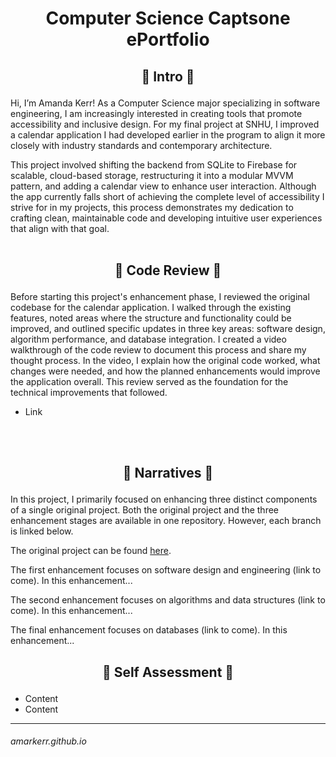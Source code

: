 # <p align="center">Computer Science Captsone ePortfolio</p>

## <p align="center">:large_blue_diamond: Intro :large_blue_diamond:</p>
Hi, I’m Amanda Kerr! As a Computer Science major specializing in software engineering, I am increasingly interested in creating tools that promote accessibility and inclusive design. For my final project at SNHU, I improved a calendar application I had developed earlier in the program to align it more closely with industry standards and contemporary architecture.

This project involved shifting the backend from SQLite to Firebase for scalable, cloud-based storage, restructuring it into a modular MVVM pattern, and adding a calendar view to enhance user interaction. Although the app currently falls short of achieving the complete level of accessibility I strive for in my projects, this process demonstrates my dedication to crafting clean, maintainable code and developing intuitive user experiences that align with that goal.
<br/>
<br/>

## <p align="center">:large_blue_diamond: Code Review :large_blue_diamond:</p>
Before starting this project's enhancement phase, I reviewed the original codebase for the calendar application. I walked through the existing features, noted areas where the structure and functionality could be improved, and outlined specific updates in three key areas: software design, algorithm performance, and database integration. I created a video walkthrough of the code review to document this process and share my thought process. In the video, I explain how the original code worked, what changes were needed, and how the planned enhancements would improve the application overall. This review served as the foundation for the technical improvements that followed.
- Link
<br/>
<br/>

## <p align="center">:large_blue_diamond: Narratives :large_blue_diamond:</p>
In this project, I primarily focused on enhancing three distinct components of a single original project. Both the original project and the three enhancement stages are available in one repository. However, each branch is linked below.

The original project can be found [here](https://github.com/amarkerr/CS499Capstone/tree/original "Original Branch").

The first enhancement focuses on software design and engineering (link to come). In this enhancement...

The second enhancement focuses on algorithms and data structures (link to come). In this enhancement...

The final enhancement focuses on databases (link to come). In this enhancement...


## <p align="center">:large_blue_diamond: Self Assessment :large_blue_diamond:</p>
- Content
- Content

___
###### amarkerr.github.io
